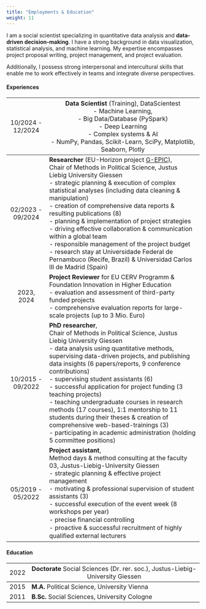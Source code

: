 ```yaml
---
title: "Employments & Education"
weight: 11
---
```


I am a social scientist specializing in quantitative data analysis and **data-driven decision-making**. I have a strong background in data visualization, statistical analysis, and machine learning. My expertise encompasses project proposal writing, project management, and project evaluation.

Additionally, I possess strong interpersonal and intercultural skills that enable me to work effectively in teams and integrate diverse perspectives.

#### Experiences
| <span style="font-weight:normal">10/2024 - 12/2024</span> | <span style="font-weight:normal">**Data Scientist** (Training), DataScientest<br>- Machine Learning,<br>- Big Data/Database (PySpark)<br>- Deep Learning<br>- Complex systems & AI<br>- NumPy, Pandas, Scikit-Learn, SciPy, Matplotlib, Seaborn, Plotly</span> |
|:-----:|---------------------------------|
| 02/2023 - 09/2024 | **Researcher** (EU-Horizon project [G-EPIC](https://g-epic.eu)), <br>Chair of Methods in Political Science, Justus Liebig University Giessen <br>- strategic planning & execution of complex statistical analyses (including data cleaning & manipulation)<br>- creation of comprehensive data reports & resulting publications (8)<br>- planning & implementation of project strategies<br>- driving effective collaboration & communication within a global team<br>- responsible management of the project budget<br>- research stay at Universidade Federal de Pernambuco (Recife, Brazil) & Universidad Carlos III de Madrid (Spain) |
| 2023, 2024 | **Project Reviewer** for EU CERV Programm & Foundation Innovation in Higher Education<br>- evaluation and assessment of third-party funded projects<br>- comprehensive evaluation reports for large-scale projects (up to 3 Mio. Euro) |
| 10/2015 - 09/2022 | **PhD researcher**, <br>Chair of Methods in Political Science, Justus Liebig University Giessen<br>- data analysis using quantitative methods, supervising data-driven projects, and publishing data insights (6 papers/reports, 9 conference contributions)<br>- supervising student assistants (6)<br>- successful application for project funding (3 teaching projects)<br>- teaching undergraduate courses in research methods (17 courses), 1:1 mentorship to 11 students during their theses & creation of comprehensive web-based-trainings (3)<br>- participating in academic administration (holding 5 committee positions) |
| 05/2019 - 05/2022 | **Project assistant**, <br>Method days & method consulting at the faculty 03, Justus-Liebig-University Giessen<br>- strategic planning & effective project management<br>- motivating & professional supervision of student assistants (3)<br>- successful execution of the event week (8 workshops per year)<br>- precise ﬁnancial controlling<br>- proactive & successful recruitment of highly qualiﬁed external lecturers |

#### Education
| <span style="font-weight:normal">2022</span> | <span style="font-weight:normal">**Doctorate** Social Sciences (Dr. rer. soc.),  Justus-Liebig-University Giessen</span> |
|:---:|---------------------------------|
| 2015 | **M.A.** Political Science, University Vienna |
| 2011 | **B.Sc.** Social Sciences, University Cologne |
